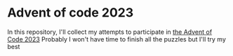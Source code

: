 # Advent of code 2023
In this repository, I'll collect my attempts to participate in [the Advent of Code 2023](https://adventofcode.com/2023) 
Probably I won't have time to finish all the puzzles but I'll try my best
